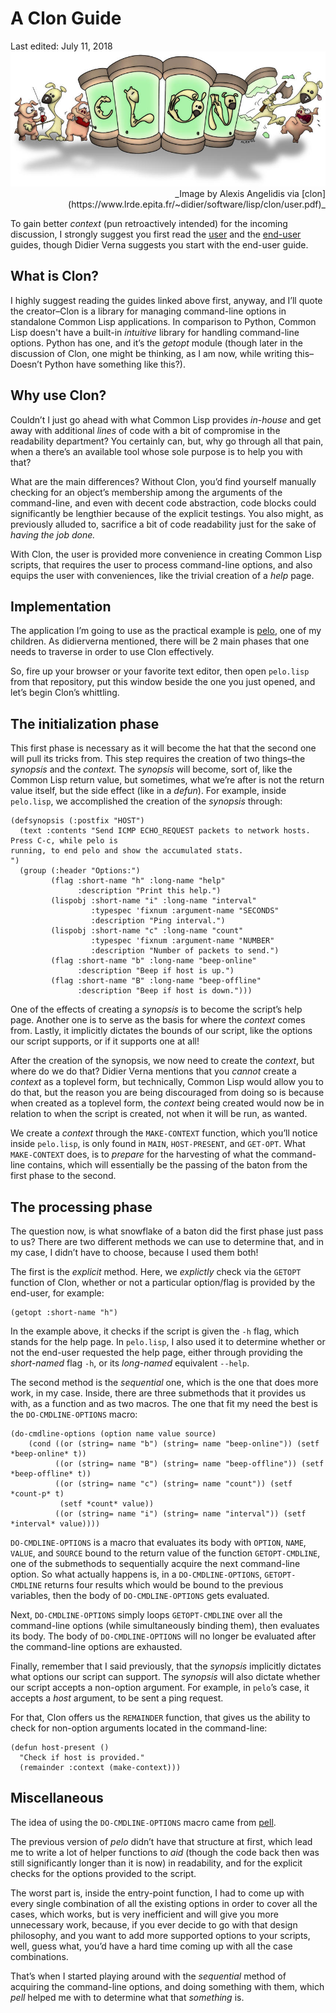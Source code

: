 A Clon Guide
============

<div class="center">Last edited: July 11, 2018</div>

<img src="/pictures/clon.jpg" class="banner" alt="clon" />
<div style="text-align: right"> 
_Image by Alexis Angelidis via [clon](https://www.lrde.epita.fr/~didier/software/lisp/clon/user.pdf)_ 
</div>

To gain better _context_ (pun retroactively intended) for the incoming discussion, I strongly
suggest you first read the 
[user](https://www.lrde.epita.fr/~didier/software/lisp/clon/user.pdf) and the
[end-user](https://www.lrde.epita.fr/~didier/software/lisp/clon/enduser.pdf) guides, though
Didier Verna suggests you start with the end-user guide.


What is Clon?
-------------

I highly suggest reading the guides linked above first, anyway, and I’ll quote the creator–Clon is a
library for managing command-line options in standalone Common Lisp applications. In comparison to
Python, Common Lisp doesn't have a built-in _intuitive_ library for handling command-line
options. Python has one, and it’s the _getopt_ module (though later in the discussion of Clon, one
might be thinking, as I am now, while writing this–Doesn’t Python have something like this?).


Why use Clon?
-------------

Couldn’t I just go ahead with what Common Lisp provides _in-house_ and get away with additional
_lines_ of code with a bit of compromise in the readability department? You certainly can, but, why
go through all that pain, when a there’s an available tool whose sole purpose is to help you with
that?

What are the main differences? Without Clon, you’d find yourself manually checking for an object’s
membership among the arguments of the command-line, and even with decent code abstraction, code
blocks could significantly be lengthier because of the explicit testings. You also might, as
previously alluded to, sacrifice a bit of code readability just for the sake of 
_having the job done._

With Clon, the user is provided more convenience in creating Common Lisp scripts, that requires the
user to process command-line options, and also equips the user with conveniences, like the trivial
creation of a _help_ page.


Implementation
--------------

The application I’m going to use as the practical example is
[pelo](https://github.com/zhaqenl/pelo), one of my children. As didierverna mentioned, there will be
2 main phases that one needs to traverse in order to use Clon effectively.

So, fire up your browser or your favorite text editor, then open `pelo.lisp` from that repository,
put this window beside the one you just opened, and let’s begin Clon’s whittling.


The initialization phase
------------------------

This first phase is necessary as it will become the hat that the second one will pull its
tricks from. This step requires the creation of two things–the _synopsis_ and the _context._ The
_synopsis_ will become, sort of, like the Common Lisp return value, but sometimes, what we’re after
is not the return value itself, but the side effect (like in a _defun_). For example, inside 
`pelo.lisp`, we accomplished the creation of the _synopsis_ through:

```
(defsynopsis (:postfix "HOST")
  (text :contents "Send ICMP ECHO_REQUEST packets to network hosts. Press C-c, while pelo is
running, to end pelo and show the accumulated stats.
")
  (group (:header "Options:")
         (flag :short-name "h" :long-name "help"
               :description "Print this help.")
         (lispobj :short-name "i" :long-name "interval"
                  :typespec 'fixnum :argument-name "SECONDS"
                  :description "Ping interval.")
         (lispobj :short-name "c" :long-name "count"
                  :typespec 'fixnum :argument-name "NUMBER"
                  :description "Number of packets to send.")
         (flag :short-name "b" :long-name "beep-online"
               :description "Beep if host is up.")
         (flag :short-name "B" :long-name "beep-offline"
               :description "Beep if host is down.")))
```

One of the effects of creating a _synopsis_ is to become the script’s help page. Another one is to
serve as the basis for where the _context_ comes from. Lastly, it implicitly dictates the bounds of
our script, like the options our script supports, or if it supports one at all!

After the creation of the synopsis, we now need to create the _context_, but where do we do that?
Didier Verna mentions that you _cannot_ create a _context_ as a toplevel form, but technically,
Common Lisp would allow you to do that, but the reason you are being discouraged from doing so is
because when created as a toplevel form, the _context_ being created would now be in relation to
when the script is created, not when it will be run, as wanted.

We create a _context_ through the `MAKE-CONTEXT` function, which you’ll notice inside `pelo.lisp`,
is only found in `MAIN`, `HOST-PRESENT`, and `GET-OPT`. What `MAKE-CONTEXT` does, is to _prepare_
for the harvesting of what the command-line contains, which will essentially be the passing of the
baton from the first phase to the second.


The processing phase
--------------------

The question now, is what snowflake of a baton did the first phase just pass to us? There are two
different methods we can use to determine that, and in my case, I didn’t have to choose, because I
used them both!

The first is the _explicit_ method. Here, we _explictly_ check via the `GETOPT` function of Clon,
whether or not a particular option/flag is provided by the end-user, for example:

```
(getopt :short-name "h")
```

In the example above, it checks if the script is given the `-h` flag, which stands for the help
page. In `pelo.lisp`, I also used it to determine whether or not the end-user requested the help
page, either through providing the _short-named_ flag `‑h`, or its _long-named_ equivalent `‑‑help`.

The second method is the _sequential_ one, which is the one that does more work, in my case. Inside,
there are three submethods that it provides us with, as a function and as two macros. The one that
fit my need the best is the `DO-CMDLINE-OPTIONS` macro:

```
(do-cmdline-options (option name value source)
    (cond ((or (string= name "b") (string= name "beep-online")) (setf *beep-online* t))
          ((or (string= name "B") (string= name "beep-offline")) (setf *beep-offline* t))
          ((or (string= name "c") (string= name "count")) (setf *count-p* t)
           (setf *count* value))
          ((or (string= name "i") (string= name "interval")) (setf *interval* value))))
```

`DO-CMDLINE-OPTIONS` is a macro that evaluates its body with `OPTION`, `NAME`, `VALUE`, and
`SOURCE` bound to the return value of the function `GETOPT-CMDLINE`, one of the submethods to
sequentially acquire the next command-line option. So what actually happens is, in a
`DO-CMDLINE-OPTIONS`, `GETOPT-CMDLINE` returns four results which would be bound to the previous
variables, then the body of `DO-CMDLINE-OPTIONS` gets evaluated.

Next, `DO-CMDLINE-OPTIONS` simply loops `GETOPT-CMDLINE` over all the command-line options (while
simultaneously binding them), then evaluates its body. The body of `DO-CMDLINE-OPTIONS` will no
longer be evaluated after the command-line options are exhausted.

Finally, remember that I said previously, that the _synopsis_ implicitly dictates what options our
script can support. The _synopsis_ will also dictate whether our script accepts a non-option
argument. For example, in `pelo`’s case, it accepts a _host_ argument, to be sent a ping request.

For that, Clon offers us the `REMAINDER` function, that gives us the ability to check for
non-option arguments located in the command-line:

```
(defun host-present ()
  "Check if host is provided."
  (remainder :context (make-context)))
```


Miscellaneous
-------------

The idea of using the `DO-CMDLINE-OPTIONS` macro came from 
[pell](https://github.com/ebzzry/pell/blob/master/pell#L85). 

The previous version of _pelo_ didn’t have that structure at first, which lead me to write a lot of
helper functions to _aid_ (though the code back then was still significantly longer than it is now)
in readability, and for the explicit checks for the options provided to the script.

The worst part is, inside the entry-point function, I had to come up with every single combination
of all the existing options in order to cover all the cases, which works, but is very inefficient
and will give you more unnecessary work, because, if you ever decide to go with that design
philosophy, and you want to add more supported options to your scripts, well, guess what, you’d have
a hard time coming up with all the case combinations.

That’s when I started playing around with the _sequential_ method of acquiring the command-line
options, and doing something with them, which _pell_ helped me with to determine what that
_something_ is.
